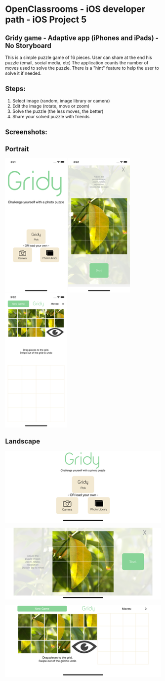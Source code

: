 #  OpenClassrooms - iOS developer path - iOS Project 5
## Gridy game - Adaptive app (iPhones and iPads) - No Storyboard

This is a simple puzzle game of 16 pieces. User can share at the end his puzzle (email, social media, etc)
The application counts the number of moves used to solve the puzzle.
There is a "hint" feature to help the user to solve it if needed.

## Steps:
1. Select image (random, image library or camera)
2. Edit the image (rotate, move or zoom)
3. Solve the puzzle (the less moves, the better)
4. Share your solved puzzle with friends


## Screenshots:
## Portrait

<img src="Images/Portrait1.png" width="200">

<img src="Images/Portrait2.png" width="200">

<img src="Images/Portrait3.png" width="200">

## Landscape

![First image landscape](Images/Landscape1.png)


![Second image landscape](Images/Landscape2.png)


![Third image landscape](Images/Landscape3.png)
